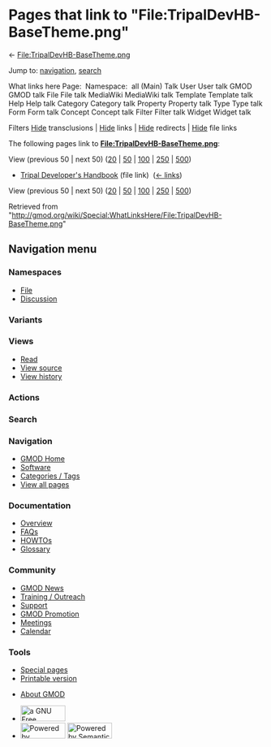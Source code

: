 <div id="mw-page-base" class="noprint">

</div>

<div id="mw-head-base" class="noprint">

</div>

<div id="content" class="mw-body" role="main">

<span id="top"></span>

<div id="mw-js-message" style="display:none;">

</div>



# <span dir="auto">Pages that link to "File:TripalDevHB-BaseTheme.png"</span>

<div id="bodyContent">

<div id="contentSub">

←
[File:TripalDevHB-BaseTheme.png](/wiki/File:TripalDevHB-BaseTheme.png "File:TripalDevHB-BaseTheme.png")

</div>

<div id="jump-to-nav" class="mw-jump">

Jump to: [navigation](#mw-navigation), [search](#p-search)

</div>

<div id="mw-content-text">

What links here Page:  Namespace:  all (Main) Talk User User talk GMOD
GMOD talk File File talk MediaWiki MediaWiki talk Template Template talk
Help Help talk Category Category talk Property Property talk Type Type
talk Form Form talk Concept Concept talk Filter Filter talk Widget
Widget talk

Filters
[Hide](/mediawiki/index.php?title=Special:WhatLinksHere/File:TripalDevHB-BaseTheme.png&hidetrans=1 "Special:WhatLinksHere/File:TripalDevHB-BaseTheme.png")
transclusions \|
[Hide](/mediawiki/index.php?title=Special:WhatLinksHere/File:TripalDevHB-BaseTheme.png&hidelinks=1 "Special:WhatLinksHere/File:TripalDevHB-BaseTheme.png")
links \|
[Hide](/mediawiki/index.php?title=Special:WhatLinksHere/File:TripalDevHB-BaseTheme.png&hideredirs=1 "Special:WhatLinksHere/File:TripalDevHB-BaseTheme.png")
redirects \|
[Hide](/mediawiki/index.php?title=Special:WhatLinksHere/File:TripalDevHB-BaseTheme.png&hideimages=1 "Special:WhatLinksHere/File:TripalDevHB-BaseTheme.png")
file links

The following pages link to
**[File:TripalDevHB-BaseTheme.png](/wiki/File:TripalDevHB-BaseTheme.png "File:TripalDevHB-BaseTheme.png")**:

View (previous 50 \| next 50)
([20](/mediawiki/index.php?title=Special:WhatLinksHere/File:TripalDevHB-BaseTheme.png&limit=20 "Special:WhatLinksHere/File:TripalDevHB-BaseTheme.png")
\|
[50](/mediawiki/index.php?title=Special:WhatLinksHere/File:TripalDevHB-BaseTheme.png&limit=50 "Special:WhatLinksHere/File:TripalDevHB-BaseTheme.png")
\|
[100](/mediawiki/index.php?title=Special:WhatLinksHere/File:TripalDevHB-BaseTheme.png&limit=100 "Special:WhatLinksHere/File:TripalDevHB-BaseTheme.png")
\|
[250](/mediawiki/index.php?title=Special:WhatLinksHere/File:TripalDevHB-BaseTheme.png&limit=250 "Special:WhatLinksHere/File:TripalDevHB-BaseTheme.png")
\|
[500](/mediawiki/index.php?title=Special:WhatLinksHere/File:TripalDevHB-BaseTheme.png&limit=500 "Special:WhatLinksHere/File:TripalDevHB-BaseTheme.png"))

- [Tripal Developer's
  Handbook](/wiki/Tripal_Developer%27s_Handbook "Tripal Developer's Handbook")
  (file link) ‎ <span class="mw-whatlinkshere-tools">([←
  links](/mediawiki/index.php?title=Special:WhatLinksHere&target=Tripal+Developer%27s+Handbook "Special:WhatLinksHere"))</span>

View (previous 50 \| next 50)
([20](/mediawiki/index.php?title=Special:WhatLinksHere/File:TripalDevHB-BaseTheme.png&limit=20 "Special:WhatLinksHere/File:TripalDevHB-BaseTheme.png")
\|
[50](/mediawiki/index.php?title=Special:WhatLinksHere/File:TripalDevHB-BaseTheme.png&limit=50 "Special:WhatLinksHere/File:TripalDevHB-BaseTheme.png")
\|
[100](/mediawiki/index.php?title=Special:WhatLinksHere/File:TripalDevHB-BaseTheme.png&limit=100 "Special:WhatLinksHere/File:TripalDevHB-BaseTheme.png")
\|
[250](/mediawiki/index.php?title=Special:WhatLinksHere/File:TripalDevHB-BaseTheme.png&limit=250 "Special:WhatLinksHere/File:TripalDevHB-BaseTheme.png")
\|
[500](/mediawiki/index.php?title=Special:WhatLinksHere/File:TripalDevHB-BaseTheme.png&limit=500 "Special:WhatLinksHere/File:TripalDevHB-BaseTheme.png"))

</div>

<div class="printfooter">

Retrieved from
"<http://gmod.org/wiki/Special:WhatLinksHere/File:TripalDevHB-BaseTheme.png>"

</div>

<div id="catlinks" class="catlinks catlinks-allhidden">

</div>

<div class="visualClear">

</div>

</div>

</div>

<div id="mw-navigation">

## Navigation menu

<div id="mw-head">



<div id="left-navigation">

<div id="p-namespaces" class="vectorTabs" role="navigation"
aria-labelledby="p-namespaces-label">

### Namespaces

- <span id="ca-nstab-image"><a href="/wiki/File:TripalDevHB-BaseTheme.png" accesskey="c"
  title="View the file page [c]">File</a></span>
- <span id="ca-talk"><a
  href="/mediawiki/index.php?title=File_talk:TripalDevHB-BaseTheme.png&amp;action=edit&amp;redlink=1"
  accesskey="t"
  title="Discussion about the content page [t]">Discussion</a></span>

</div>

<div id="p-variants" class="vectorMenu emptyPortlet" role="navigation"
aria-labelledby="p-variants-label">

### 

### Variants[](#)

<div class="menu">

</div>

</div>

</div>

<div id="right-navigation">

<div id="p-views" class="vectorTabs" role="navigation"
aria-labelledby="p-views-label">

### Views

- <span id="ca-view">[Read](/wiki/File:TripalDevHB-BaseTheme.png)</span>
- <span id="ca-viewsource"><a
  href="/mediawiki/index.php?title=File:TripalDevHB-BaseTheme.png&amp;action=edit"
  accesskey="e" title="This page is protected.
  You can view its source [e]">View source</a></span>
- <span id="ca-history"><a
  href="/mediawiki/index.php?title=File:TripalDevHB-BaseTheme.png&amp;action=history"
  accesskey="h" title="Past revisions of this page [h]">View history</a></span>

</div>

<div id="p-cactions" class="vectorMenu emptyPortlet" role="navigation"
aria-labelledby="p-cactions-label">

### Actions[](#)

<div class="menu">

</div>

</div>

<div id="p-search" role="search">

### Search

<div id="simpleSearch">

</div>

</div>

</div>

</div>

<div id="mw-panel">

<div id="p-logo" role="banner">

<a href="/wiki/Main_Page"
style="background-image: url(http://gmod.org/images/GMOD-cogs.png);"
title="Visit the main page"></a>

</div>

<div id="p-Navigation" class="portal" role="navigation"
aria-labelledby="p-Navigation-label">

### Navigation

<div class="body">

- <span id="n-GMOD-Home">[GMOD Home](/wiki/Main_Page)</span>
- <span id="n-Software">[Software](/wiki/GMOD_Components)</span>
- <span id="n-Categories-.2F-Tags">[Categories /
  Tags](/wiki/Categories)</span>
- <span id="n-View-all-pages">[View all
  pages](/wiki/Special:AllPages)</span>

</div>

</div>

<div id="p-Documentation" class="portal" role="navigation"
aria-labelledby="p-Documentation-label">

### Documentation

<div class="body">

- <span id="n-Overview">[Overview](/wiki/Overview)</span>
- <span id="n-FAQs">[FAQs](/wiki/Category:FAQ)</span>
- <span id="n-HOWTOs">[HOWTOs](/wiki/Category:HOWTO)</span>
- <span id="n-Glossary">[Glossary](/wiki/Glossary)</span>

</div>

</div>

<div id="p-Community" class="portal" role="navigation"
aria-labelledby="p-Community-label">

### Community

<div class="body">

- <span id="n-GMOD-News">[GMOD News](/wiki/GMOD_News)</span>
- <span id="n-Training-.2F-Outreach">[Training /
  Outreach](/wiki/Training_and_Outreach)</span>
- <span id="n-Support">[Support](/wiki/Support)</span>
- <span id="n-GMOD-Promotion">[GMOD
  Promotion](/wiki/GMOD_Promotion)</span>
- <span id="n-Meetings">[Meetings](/wiki/Meetings)</span>
- <span id="n-Calendar">[Calendar](/wiki/Calendar)</span>

</div>

</div>

<div id="p-tb" class="portal" role="navigation"
aria-labelledby="p-tb-label">

### Tools

<div class="body">

- <span id="t-specialpages"><a href="/wiki/Special:SpecialPages" accesskey="q"
  title="A list of all special pages [q]">Special pages</a></span>
- <span id="t-print"><a
  href="/mediawiki/index.php?title=Special:WhatLinksHere/File:TripalDevHB-BaseTheme.png&amp;printable=yes"
  rel="alternate" accesskey="p"
  title="Printable version of this page [p]">Printable version</a></span>

</div>

</div>

</div>

</div>

<div id="footer" role="contentinfo">

- <span id="footer-places-about">[About
  GMOD](/wiki/GMOD:About "GMOD:About")</span>

<!-- -->

- <span id="footer-copyrightico">[<img src="http://www.gnu.org/graphics/gfdl-logo-small.png" width="88"
  height="31" alt="a GNU Free Documentation License" />](http://www.gnu.org/licenses/fdl-1.3.html)</span>
- <span id="footer-poweredbyico">[<img src="/mediawiki/skins/common/images/poweredby_mediawiki_88x31.png"
  width="88" height="31" alt="Powered by MediaWiki" />](//www.mediawiki.org/)
  [<img
  src="/mediawiki/extensions/SemanticMediaWiki/includes/../resources/images/smw_button.png"
  width="88" height="31" alt="Powered by Semantic MediaWiki" />](https://www.semantic-mediawiki.org/wiki/Semantic_MediaWiki)</span>

<div style="clear:both">

</div>

</div>
